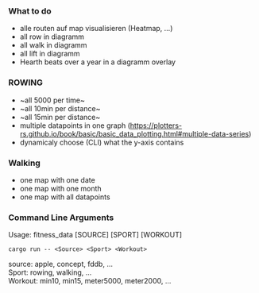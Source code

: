 
### What to do
- alle routen auf map visualisieren (Heatmap, ...)
- all row in diagramm
- all walk in diagramm
- all lift in diagramm
- Hearth beats over a year in a diagramm overlay

### ROWING
- ~all 5000 per time~
- ~all 10min per distance~
- ~all 15min per distance~
- multiple datapoints in one graph (https://plotters-rs.github.io/book/basic/basic_data_plotting.html#multiple-data-series)
- dynamicaly choose (CLI) what the y-axis contains

### Walking
- one map with one date
- one map with one month
- one map with all datapoints

### Command Line Arguments
Usage: fitness_data [SOURCE] [SPORT] [WORKOUT]
```terminal
cargo run -- <Source> <Sport> <Workout>
```
source: apple, concept, fddb, ...  
Sport: rowing, walking, ...  
Workout: min10, min15, meter5000, meter2000, ...  
